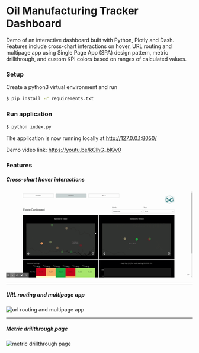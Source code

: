 # Oil Manufacturing Tracker Dashboard

Demo of an interactive dashboard built with Python, Plotly and Dash. Features include cross-chart interactions on hover, URL routing and multipage app using Single Page App (SPA) design pattern, metric drillthrough, and custom KPI colors based on ranges of calculated values.

### Setup

Create a python3 virtual environment and run

```bash
$ pip install -r requirements.txt
```

### Run application

```bash
$ python index.py
```

The application is now running locally at http://127.0.0.1:8050/

Demo video link: https://youtu.be/kClhG_blQv0

### Features

##### Cross-chart hover interactions
![cross chart hover interactions](cross_chart_hover_interactions.gif)

---

##### URL routing and multipage app
![url routing and multipage app](url_routing_and_multipage_app.gif)

---

##### Metric drillthrough page
![metric drillthrough page](metric_drillthrough_page.gif)
